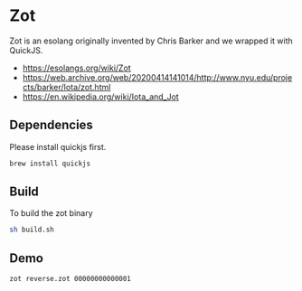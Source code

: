 # Zot

Zot is an esolang originally invented by Chris Barker and we wrapped it with QuickJS.

* https://esolangs.org/wiki/Zot
* https://web.archive.org/web/20200414141014/http://www.nyu.edu/projects/barker/Iota/zot.html
* https://en.wikipedia.org/wiki/Iota_and_Jot

## Dependencies

Please install quickjs first.

```bash
brew install quickjs
```

## Build

To build the zot binary

```bash
sh build.sh
```

## Demo

```bash
zot reverse.zot 00000000000001
```

